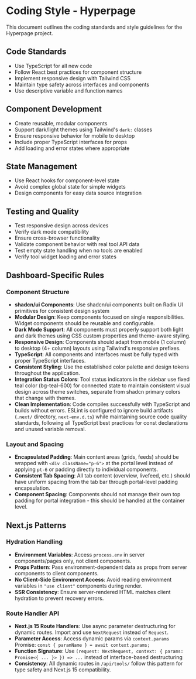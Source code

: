 # Coding Style - Hyperpage

This document outlines the coding standards and style guidelines for the Hyperpage project.

## Code Standards

- Use TypeScript for all new code
- Follow React best practices for component structure
- Implement responsive design with Tailwind CSS
- Maintain type safety across interfaces and components
- Use descriptive variable and function names

## Component Development

- Create reusable, modular components
- Support dark/light themes using Tailwind's `dark:` classes
- Ensure responsive behavior for mobile to desktop
- Include proper TypeScript interfaces for props
- Add loading and error states where appropriate

## State Management

- Use React hooks for component-level state
- Avoid complex global state for simple widgets
- Design components for easy data source integration

## Testing and Quality

- Test responsive design across devices
- Verify dark mode compatibility
- Ensure cross-browser functionality
- Validate component behavior with real tool API data
- Test empty state handling when no tools are enabled
- Verify tool widget loading and error states

## Dashboard-Specific Rules

### Component Structure
- **shadcn/ui Components**: Use shadcn/ui components built on Radix UI primitives for consistent design system
- **Modular Design**: Keep components focused on single responsibilities. Widget components should be reusable and configurable.
- **Dark Mode Support**: All components must properly support both light and dark themes using CSS custom properties and theme-aware styling.
- **Responsive Design**: Components should adapt from mobile (1 column) to desktop (4+ column) layouts using Tailwind's responsive prefixes.
- **TypeScript**: All components and interfaces must be fully typed with proper TypeScript interfaces.
- **Consistent Styling**: Use the established color palette and design tokens throughout the application.
- **Integration Status Colors**: Tool status indicators in the sidebar use fixed teal color (bg-teal-600) for connected state to maintain consistent visual design across theme switches, separate from shadcn primary colors that change with themes.
- **Clean Implementation**: Code compiles successfully with TypeScript and builds without errors. ESLint is configured to ignore build artifacts (`.next/` directory, `next-env.d.ts`) while maintaining source code quality standards, following all TypeScript best practices for const declarations and unused variable removal.

### Layout and Spacing
- **Encapsulated Padding**: Main content areas (grids, feeds) should be wrapped with `<div className="p-6">` at the portal level instead of applying `pt-6` or padding directly to individual components.
- **Consistent Tab Spacing**: All tab content (overview, livefeed, etc.) should have uniform spacing from the tab bar through portal-level padding encapsulation.
- **Component Spacing**: Components should not manage their own top padding for portal integration - this should be handled at the container level.

## Next.js Patterns

### Hydration Handling
- **Environment Variables**: Access `process.env` in server components/pages only, not client components.
- **Props Pattern**: Pass environment-dependent data as props from server components to client components.
- **No Client-Side Environment Access**: Avoid reading environment variables in `"use client"` components during render.
- **SSR Consistency**: Ensure server-rendered HTML matches client hydration to prevent recovery errors.

### Route Handler API
- **Next.js 15 Route Handlers**: Use async parameter destructuring for dynamic routes. Import and use `NextRequest` instead of `Request`.
- **Parameter Access**: Access dynamic params via `context.params` Promise: `const { paramName } = await context.params;`
- **Function Signature**: Use `(request: NextRequest, context: { params: Promise<{ ... }> }) => ...` instead of interface-based destructuring
- **Consistency**: All dynamic routes in `/api/tools/` follow this pattern for type safety and Next.js 15 compatibility.
